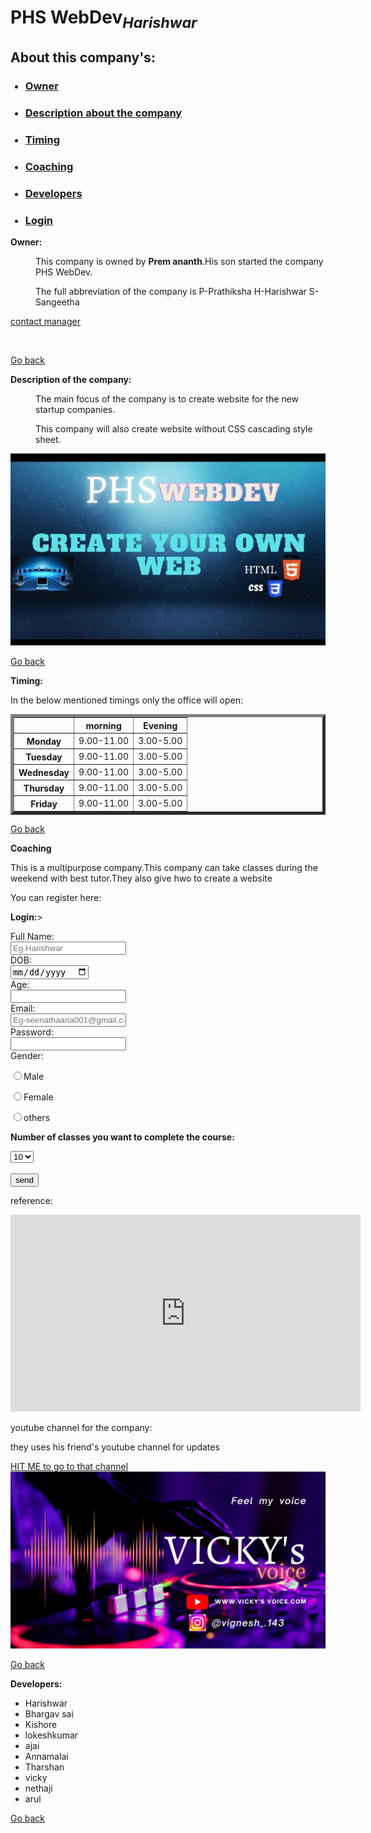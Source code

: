 <!DOCTYPE html>
<html lang="en">
<head>
    <meta charset="UTF-8">
    <meta http-equiv="X-UA-Compatible" content="IE=edge">
    <meta name="viewport" content="width=device-width, initial-scale=1.0">
    <title>Document</title>
</head>
<div>
    <h1 id="PHS WebDev">PHS WebDev<sub><em>Harishwar</em></sub></h1>
<p><h2>About this company's:</h2></p>  
<ul>
<h3><a href="#Owner"><li>Owner</li></a></h3>
<h3><a href="#Description about the  company"><li>Description about the company</li></a></h3>
<h3><a href="#Timing"><li>Timing</li></a></h3>
<h3><a href="#Coaching"><li>Coaching</li></a></h3>
<h3><a href="#Developers"><li>Developers</li></a></h3>
<h3><a href="#Login"><li>Login</li></a></h3>
</div>
</ul>
<p id="Owner"></p><b><dt>Owner:</dt></b></p>
<P><dd>This company is owned by <b>Prem ananth</b>.His son started the company PHS WebDev.</dd></P>
<P><dd>The full abbreviation of the company is P-Prathiksha H-Harishwar S-Sangeetha</dd></P>
<p><a href="mailto:harishwar3442@gmail.com">contact manager</a></p><br>
<p><a href="#PHS WebDev">Go back</a></p>
<p id="Description about the company"><b><dt>Description of the company:</dt></b></p>
<p><dd>The main focus of the company is to create website for the new startup companies.</dd></p>
<p><dd>This company will also create website without CSS cascading style sheet.</dd></p>
<img src="company.jpg" alt="cmp img" title="com img"><br>
<p><a href="#PHS WebDev">Go back</a></p>
<p id="Timing"><dt><b>Timing:</b></dt></p>
<p>In the below mentioned timings only the office will open:</p>
<table border="5">
    <tr><th>  </th><th>morning</th>   <th>Evening</th></tr>
    <tr><th>Monday<td>9.00-11.00</td><td>3.00-5.00</td></th></tr>
    <tr><th>Tuesday<td>9.00-11.00</td><td>3.00-5.00</td></th></tr>
    <tr><th>Wednesday<td>9.00-11.00</td><td>3.00-5.00</td></th></tr>
    <tr><th>Thursday<td>9.00-11.00</td><td>3.00-5.00</td></th></tr>
    <tr><th>Friday<td>9.00-11.00</td><td>3.00-5.00</td></th></tr>
</table>
<p><a href="#PHS WebDev">Go back</a></p>
<p id="Coaching"><dt><b>Coaching</b></dt></p>
<p>This is a multipurpose company.This company can take classes during the weekend with best tutor.They also give hwo  to create a website</p>
<p>You can register here:</p>
<p id="Login"><b>Login:</b>></p>
<form>
<label for="Name">Full Name:</label><br>
<input type="text" name="username" placeholder="Eg.Harishwar"><br>
<label for="DOB">DOB:</label><br>
<input type="date" name="dob"><br>
<label for="Age">Age:</label><br>
<input type="number" name="age" id="age"><br>
<label for="Email">Email:</label><br>
<input type="email" name="mail" placeholder="Eg-seenathaana001@gmail.com" id="mail"><br>
<label for="password">Password:</label><br>
<input type="password" name="Password" id="password"><br>
<label for="gender">Gender:</label><br>
<p><input type="radio" name="gender" value="male">Male</p>
<p><input type="radio" name="gender" value="female">Female</p>
<p><input type="radio" name="gender" value="others">others</p>
<p><b>Number of classes you want to complete the course:</b></p>
<select name="num of classes" id="num of classes">
    <option>10</option>
    <option>11</option>
    <option>12</option>
    <option>13</option>
    <option>14</option>
</select><br><br>
<input type="submit" value="send">
<p>reference:</p>
<iframe width="560" 
        height="315" 
        src="https://www.youtube.com/embed/Jun2u_DOkeQ" 
        title="YouTube video player" 
        frameborder="0" 
        allow="accelerometer; autoplay; clipboard-write; encrypted-media; gyroscope; picture-in-picture; web-share" allowfullscreen>
</iframe>
</form>
<p>youtube channel for the company:</p>
<p>they uses his friend's youtube channel for updates</p>
<a href="https://yputube.com/@vickysvoice6771">HIT ME to go to that channel</a><br>
<img src="channel.jpg.jpg" alt="channel name" title="channel name">
<p><a href="#PHS WebDev">Go back</a></p>
<p id="Developers"><dt><b>Developers:</b></dt></p>
<ul>
    <li>Harishwar</li>
    <li>Bhargav sai</li>
    <li>Kishore</li>
    <li>lokeshkumar</li>
    <li>ajai</li>
    <li>Annamalai</li>
    <li>Tharshan</li>
    <li>vicky</li>
    <li>nethaji</li>
    <li>arul</li>
</ul>
<p><a href="PHS WebDev">Go back</a></p>
</body>
</html>


























